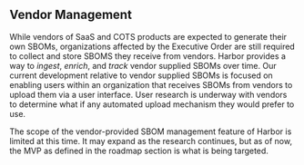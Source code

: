 ## Vendor Management

While vendors of SaaS and COTS products are expected to generate their own SBOMs, organizations
affected by the Executive Order are still required to collect and store SBOMS they receive from 
vendors. Harbor provides a way to _ingest_, _enrich_, and _track_ vendor supplied SBOMs over time. 
Our current development relative to vendor supplied SBOMs is focused on enabling users within an 
organization that receives SBOMs from vendors to upload them via a user interface. User research is 
underway with vendors to determine what if any automated upload mechanism they would prefer to use.

The scope of the vendor-provided SBOM management feature of Harbor is limited at this time. It may
expand as the research continues, but as of now, the MVP as defined in the roadmap section is 
what is being targeted.
